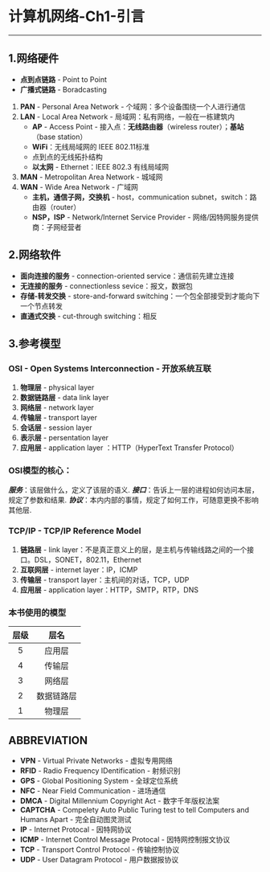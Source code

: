 # 计算机网络-Ch1-引言

---

## 1.网络硬件

- **点到点链路** - Point to Point
- **广播式链路** - Boradcasting

1. **PAN** - Personal Area Network - 个域网：多个设备围绕一个人进行通信
2. **LAN** - Local Area Network - 局域网：私有网络，一般在一栋建筑内
   - **AP** - Access Point - 接入点：**无线路由器**（wireless router）；**基站**（base station）
   - **WiFi**：无线局域网的 IEEE 802.11标准
   - 点到点的无线拓扑结构
   - **以太网** - Ethernet：IEEE 802.3 有线局域网
3. **MAN** - Metropolitan Area Network - 城域网
4. **WAN** - Wide Area Network - 广域网
   - **主机，通信子网，交换机** - host，communication subnet，switch：路由器（router）
   - **NSP，ISP** - Network/Internet Service Provider - 网络/因特网服务提供商：子网经营者
 
## 2.网络软件
- **面向连接的服务** - connection-oriented service：通信前先建立连接
- **无连接的服务** - connectionless sevice：报文，数据包
- **存储-转发交换** - store-and-forward switching：一个包全部接受到才能向下一个节点转发
- **直通式交换** - cut-through switching：相反

## 3.参考模型
### **OSI** - Open Systems Interconnection - 开放系统互联
  1. **物理层** - physical layer
  2. **数据链路层** - data link layer
  3. **网络层** - network layer
  4. **传输层** - transport layer
  5. **会话层** - session layer
  6. **表示层** - persentation layer
  7. **应用层** - application layer ：HTTP（HyperText Transfer Protocol）
  
### OSI模型的核心：
**_服务_**：该层做什么，定义了该层的语义.
**_接口_**：告诉上一层的进程如何访问本层，规定了参数和结果.
**_协议_**：本内内部的事情，规定了如何工作，可随意更换不影响其他层.
  
### **TCP/IP** - TCP/IP Reference Model
  1. **链路层** - link layer：不是真正意义上的层，是主机与传输线路之间的一个接口。DSL，SONET，802.11，Ethernet
  2. **互联网层** - internet layer：IP，ICMP
  3. **传输层** - transport layer：主机间的对话，TCP，UDP
  4. **应用层** - application layer：HTTP，SMTP，RTP，DNS
  
### **本书使用的模型**

|层级   | 层名  |
| :-----: | :---------: |
| 5     |     应用层     |
| 4     |     传输层     |
| 3     |     网络层     |
| 2     |   数据链路层   |
| 1     |     物理层     |

## ABBREVIATION
- **VPN** - Virtual Private Networks - 虚拟专用网络
- **RFID** - Radio Frequency IDentification - 射频识别
- **GPS** - Global Positioning System - 全球定位系统
- **NFC** - Near Field Communication - 进场通信
- **DMCA** - Digital Millennium Copyright Act - 数字千年版权法案
- **CAPTCHA** - Compelety Auto Public Turing test to tell Computers and Humans Apart - 完全自动图灵测试
- **IP** - Internet Protocal - 因特网协议
- **ICMP** - Internet Control Message Protocal - 因特网控制报文协议
- **TCP** - Transport Control Protocol - 传输控制协议
- **UDP** - User Datagram Protocol - 用户数据报协议
